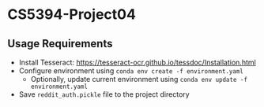 # CS5394-Project04

## Usage Requirements
* Install Tesseract: https://tesseract-ocr.github.io/tessdoc/Installation.html
* Configure environment using `conda env create -f environment.yaml`
  * Optionally, update current environment using `conda env update -f environment.yaml`
* Save `reddit_auth.pickle` file to the project directory